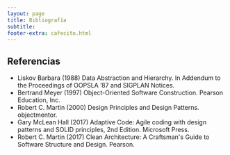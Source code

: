 ```yaml
---
layout: page
title: Bibliografía
subtitle: 
footer-extra: cafecito.html
---
```


## Referencias

- Liskov Barbara (1988) Data Abstraction and Hierarchy. In Addendum to the Proceedings of OOPSLA ’87 and SIGPLAN Notices.
- Bertrand Meyer (1997) Object-Oriented Software Construction. Pearson Education, Inc.
- Robert C. Martin (2000) Design Principles and Design Patterns. objectmentor.
- Gary McLean Hall (2017) Adaptive Code: Agile coding with design patterns and SOLID principles, 2nd Edition. Microsoft Press.
- Robert C. Martin (2017) Clean Architecture: A Craftsman's Guide to Software Structure and Design. Pearson.
